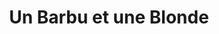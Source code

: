 ---
title: "Un Barbu et une Blonde"
url: /saint-jean-de-luz/un-barbu-et-une-blonde/
shop: vêtements
---